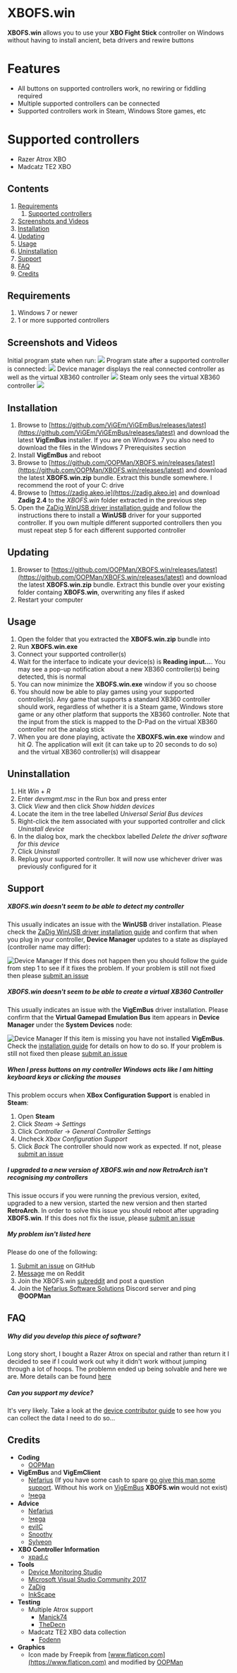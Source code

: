 ﻿# XBOFS.win
**XBOFS.win** allows you to use your **XBO Fight Stick** controller on Windows without having to install ancient, beta 
drivers and rewire buttons

# Features
* All buttons on supported controllers work, no rewiring or fiddling required
* Multiple supported controllers can be connected
* Supported controllers work in Steam, Windows Store games, etc


# Supported controllers
* Razer Atrox XBO
* Madcatz TE2 XBO


## Contents
1. [Requirements](#requirements)
   1. [Supported controllers](#supported-controllers)
2. [Screenshots and Videos](#screenshots-and-videos)
3. [Installation](#installation)
4. [Updating](#updating)
5. [Usage](#usage)
6. [Uninstallation](#uninstallation)
7. [Support](#support)
8. [FAQ](#faq)
9. [Credits](#credits)


## Requirements

1. Windows 7 or newer
2. 1 or more supported controllers


## Screenshots and Videos

Initial program state when run:
![](images/screenshots/01.jpg)
Program state after a supported controller is connected:
![](images/screenshots/02.jpg)
Device manager displays the real connected controller as well as the virtual XB360 controller
![](images/screenshots/03.jpg)
Steam only sees the virtual XB360 controller
![](images/screenshots/04.jpg)

## Installation

01. Browse  to [https://github.com/ViGEm/ViGEmBus/releases/latest](https://github.com/ViGEm/ViGEmBus/releases/latest) and download the 
    latest **VigEmBus** installer. If you are on Windows 7 you also need to download the files in the Windows 7 Prerequisites section
02. Install **VigEmBus** and reboot
03. Browse to [https://github.com/OOPMan/XBOFS.win/releases/latest](https://github.com/OOPMan/XBOFS.win/releases/latest) and download the 
    latest **XBOFS.win.zip** bundle. Extract this bundle somewhere. I recommend the root of your C: drive
04. Browse to [https://zadig.akeo.ie](https://zadig.akeo.ie) and download **Zadig 2.4** to the *XBOFS.win* folder extracted in the previous step
05. Open the [ZaDig WinUSB driver installation guide](/zadig.md) and follow the instructions there to install 
    a **WinUSB** driver for your supported controller. If you own multiple different supported controllers then you must repeat step 5
    for each different supported controller


## Updating

01. Browser to [https://github.com/OOPMan/XBOFS.win/releases/latest](https://github.com/OOPMan/XBOFS.win/releases/latest) and download 
    the latest **XBOFS.win.zip** bundle. Extract this bundle over your existing folder containg **XBOFS.win**, overwriting any files if asked
02. Restart your computer


## Usage

01. Open the folder that you extracted the **XBOFS.win.zip** bundle into
02. Run **XBOFS.win.exe** 
03. Connect your supported controller(s)
04. Wait for the interface to indicate your device(s) is **Reading input...**. You may 
    see a pop-up notification about a new XB360 controller(s) being detected, this is normal
05. You can now minimize the **XBOFS.win.exe** window if you so choose
06. You should now be able to play games using your supported controller(s). Any game that supports a standard XB360 
    controller should work, regardless of whether it is a Steam game, Windows store game or any other platform that 
    supports the XB360 controller. Note that the input from the stick is mapped to the D-Pad on the virtual XB360 
    controller not the analog stick
07. When you are done playing, activate the **XBOXFS.win.exe** window and hit *Q*. The application will exit (it can
    take up to 20 seconds to do so) and the virtual XB360 controller(s) will disappear


## Uninstallation

01. Hit *Win* \+ *R*
02. Enter *devmgmt.msc* in the Run box and press enter
03. Click *View* and then click *Show hidden devices*
04. Locate the item in the tree labelled *Universal Serial Bus devices*
05. Right-click the item associated with your supported controller and click *Uninstall device*
06. In the dialog box, mark the checkbox labelled *Delete the driver software for this device*
07. Click *Uninstall*
08. Replug your supported controller. It will now use whichever driver was previously configured for it


## Support

##### XBOFS.win doesn't seem to be able to detect my controller
This usually indicates an issue with the **WinUSB** driver installation. Please check the [ZaDig WinUSB driver installation guide](/zadig.md) and confirm
that when you plug in your controller, **Device Manager** updates to a state as displayed (controller name may differ):

![Device Manager](images/winusb_device_manager.jpg)
If this does not happen then you should follow the guide from step 1 to see if it fixes the problem. If your problem is still not fixed then please [submit an issue](https://github.com/OOPMan/XBOFS.win/issues)

##### XBOFS.win doesn't seem to be able to create a virtual XB360 Controller
This usually indicates an issue with the **VigEmBus** driver installation. Please confirm that the **Virtual Gamepad Emulation Bus** item appears in **Device Manager**
under the **System Devices** node:

![Device Manager](images/vigembus_device_manager.jpg)
If this item is missing you have not installed **VigEmBus**. Check the [installation guide](#installation) for details on how to do so. If your problem is still not fixed then please [submit an issue](https://github.com/OOPMan/XBOFS.win/issues)

##### When I press buttons on my controller Windows acts like I am hitting keyboard keys or clicking the mouses
This problem occurs when **XBox Configuration Support** is enabled in **Steam**:
1. Open **Steam**
2. Click *Steam* -> *Settings*
3. Click *Controller* -> *General Controller Settings*
4. Uncheck *Xbox Configuration Support*
5. Click *Back*
The controller should now work as expected. If not, please [submit an issue](https://github.com/OOPMan/XBOFS.win/issues)

##### I upgraded to a new version of XBOFS.win and now RetroArch isn't recognising my controllers
This issue occurs if you were running the previous version, exited, upgraded to a new version, started the new version and then started **RetroArch**. 
In order to solve this issue you should reboot after upgrading **XBOFS.win**. If this does not fix the issue, please [submit an issue](https://github.com/OOPMan/XBOFS.win/issues)

##### My problem isn't listed here
Please do one of the following:
1. [Submit an issue](https://github.com/OOPMan/XBOFS.win/issues) on GitHub
2. [Message](https://www.reddit.com/message/compose/?to=OOPManZA) me on Reddit
3. Join the XBOFS.win [subreddit](https://www.reddit.com/r/XBOFS/) and post a question
4. Join the [Nefarius Software Solutions](https://discord.vigem.org/) Discord server and ping **@OOPMan**


## FAQ

##### Why did you develop this piece of software?
Long story short, I bought a Razer Atrox on special and rather than return it I decided to see if I could work out why it didn't work without jumping
through a lot of hoops. The problemn ended up being solvable and here we are. More details can be found [here](https://forums.vigem.org/topic/282/xbo-arcade-sticks-vigem-and-a-whole-ton-of-fun/)

##### Can you support my device?
It's very likely. Take a look at the [device contributor guide](/device_contributor_guide.md) to see how you can collect the data I need to do so...

## Credits

* **Coding**
  * [OOPMan](https://github.com/OOPMan)
* **VigEmBus** and **VigEmClient**
  * [Nefarius](https://github.com/nefarius) (If you have some cash to spare [go give this man some support](https://forums.vigem.org/topic/291/shameless-beggar-post). Without his work on [VigEmBus](https://github.com/ViGEm) **XBOFS.win** would not exist)
  * [!ϻega](https://github.com/megadrago88)
* **Advice**
  * [Nefarius](https://github.com/nefarius)
  * [!ϻega](https://github.com/megadrago88)
  * [evilC](https://github.com/evilC)
  * [Snoothy](https://github.com/Snoothy)
  * [Sylveon](https://github.com/sylveon)
* **XBO Controller Information**
  * [xpad.c](https://github.com/torvalds/linux/blob/master/drivers/input/joystick/xpad.c)
* **Tools**
  * [Device Monitoring Studio](https://www.hhdsoftware.com/device-monitoring-studio)
  * [Microsoft Visual Studio Community 2017](https://visualstudio.microsoft.com)
  * [ZaDig](https://zadig.akeo.ie)
  * [InkScape](https://inkscape.org)
* **Testing**
  * Multiple Atrox support
    * [Manick74](https://www.reddit.com/user/Manick74)
    * [TheDecn](https://www.reddit.com/user/TheDecn)
  * Madcatz TE2 XBO data collection
    * [Fodenn](https://www.reddit.com/user/Fodenn)
* **Graphics**
  * Icon made by Freepik from [www.flaticon.com](https://www.flaticon.com) and modified by [OOPMan](https://github.com/OOPMan)
